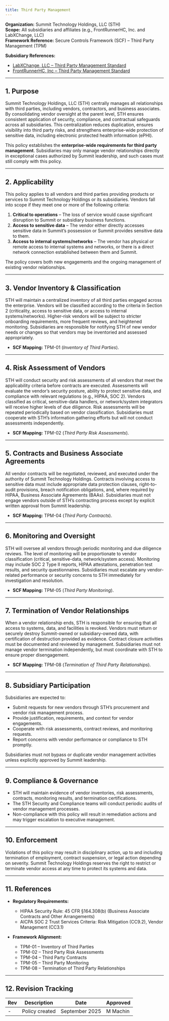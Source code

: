 ```yaml
---
title: Third Party Management
---
```


**Organization:** Summit Technology Holdings, LLC (STH)  
**Scope:** All subsidiaries and affiliates (e.g., FrontRunnerHC, Inc. and LabXChange, LLC)  
**Framework Reference:** Secure Controls Framework (SCF) – Third Party Management (TPM)

**Subsidiary References:**

- [LabXChange, LLC – Third Party Management Standard](https://library.labxchange.io/Information%20Security/Policies/ThirdPartyManagement/)  
- [FrontRunnerHC, Inc – Third Party Management Standard](https://library.frhc.com/Information%20Security/Policies/13%20-%20Third%20Party%20Management/)  

---

## 1. Purpose

Summit Technology Holdings, LLC (STH) centrally manages all relationships with third parties, including vendors, contractors, and business associates. By consolidating vendor oversight at the parent level, STH ensures consistent application of security, compliance, and contractual safeguards across all subsidiaries. This centralization reduces duplication, ensures visibility into third party risks, and strengthens enterprise-wide protection of sensitive data, including electronic protected health information (ePHI).  

This policy establishes the **enterprise-wide requirements for third party management**. Subsidiaries may only manage vendor relationships directly in exceptional cases authorized by Summit leadership, and such cases must still comply with this policy.  

---

## 2. Applicability

This policy applies to all vendors and third parties providing products or services to Summit Technology Holdings or its subsidiaries. Vendors fall into scope if they meet one or more of the following criteria:  

1. **Critical to operations** – The loss of service would cause significant disruption to Summit or subsidiary business functions.  
2. **Access to sensitive data** – The vendor either directly accesses sensitive data in Summit’s possession or Summit provides sensitive data to them.  
3. **Access to internal systems/networks** – The vendor has physical or remote access to internal systems and networks, or there is a direct network connection established between them and Summit.  

The policy covers both new engagements and the ongoing management of existing vendor relationships.  

---

## 3. Vendor Inventory & Classification

STH will maintain a centralized inventory of all third parties engaged across the enterprise. Vendors will be classified according to the criteria in Section 2 (criticality, access to sensitive data, or access to internal systems/networks). Higher-risk vendors will be subject to stricter onboarding requirements, more frequent reviews, and heightened monitoring. Subsidiaries are responsible for notifying STH of new vendor needs or changes so that vendors may be inventoried and assessed appropriately.  

- **SCF Mapping:** TPM-01 (*Inventory of Third Parties*).  

---

## 4. Risk Assessment of Vendors

STH will conduct security and risk assessments of all vendors that meet the applicability criteria before contracts are executed. Assessments will evaluate the vendor’s security posture, ability to protect sensitive data, and compliance with relevant regulations (e.g., HIPAA, SOC 2). Vendors classified as critical, sensitive-data handlers, or network/system integrators will receive higher levels of due diligence. Risk assessments will be repeated periodically based on vendor classification. Subsidiaries must cooperate with STH’s information gathering efforts but will not conduct assessments independently.  

- **SCF Mapping:** TPM-02 (*Third Party Risk Assessments*).  

---

## 5. Contracts and Business Associate Agreements

All vendor contracts will be negotiated, reviewed, and executed under the authority of Summit Technology Holdings. Contracts involving access to sensitive data must include appropriate data protection clauses, right-to-audit provisions, breach notification obligations, and, where required by HIPAA, Business Associate Agreements (BAAs). Subsidiaries must not engage vendors outside of STH’s contracting process except by explicit written approval from Summit leadership.  

- **SCF Mapping:** TPM-04 (*Third Party Contracts*).  

---

## 6. Monitoring and Oversight

STH will oversee all vendors through periodic monitoring and due diligence reviews. The level of monitoring will be proportionate to vendor classification (critical, sensitive-data, network/system access). Monitoring may include SOC 2 Type II reports, HIPAA attestations, penetration test results, and security questionnaires. Subsidiaries must escalate any vendor-related performance or security concerns to STH immediately for investigation and resolution.  

- **SCF Mapping:** TPM-05 (*Third Party Monitoring*).  

---

## 7. Termination of Vendor Relationships

When a vendor relationship ends, STH is responsible for ensuring that all access to systems, data, and facilities is revoked. Vendors must return or securely destroy Summit-owned or subsidiary-owned data, with certification of destruction provided as evidence. Contract closure activities must be documented and reviewed by management. Subsidiaries must not manage vendor termination independently, but must coordinate with STH to ensure proper disengagement.  

- **SCF Mapping:** TPM-08 (*Termination of Third Party Relationships*).  

---

## 8. Subsidiary Participation

Subsidiaries are expected to:  

- Submit requests for new vendors through STH’s procurement and vendor risk management process.  
- Provide justification, requirements, and context for vendor engagements.  
- Cooperate with risk assessments, contract reviews, and monitoring requests.  
- Report concerns with vendor performance or compliance to STH promptly.  

Subsidiaries must not bypass or duplicate vendor management activities unless explicitly approved by Summit leadership.  

---

## 9. Compliance & Governance

- STH will maintain evidence of vendor inventories, risk assessments, contracts, monitoring results, and termination certifications.  
- The STH Security and Compliance teams will conduct periodic audits of vendor management processes.  
- Non-compliance with this policy will result in remediation actions and may trigger escalation to executive management.  

---

## 10. Enforcement

Violations of this policy may result in disciplinary action, up to and including termination of employment, contract suspension, or legal action depending on severity. Summit Technology Holdings reserves the right to restrict or terminate vendor access at any time to protect its systems and data.  

---

## 11. References

- **Regulatory Requirements:**  
  - HIPAA Security Rule: 45 CFR §164.308(b) (Business Associate Contracts and Other Arrangements)  
  - AICPA SOC 2 Trust Services Criteria: Risk Mitigation (CC9.2), Vendor Management (CC3.1)  

- **Framework Alignment:**  
  - TPM-01 – Inventory of Third Parties  
  - TPM-02 – Third Party Risk Assessments  
  - TPM-04 – Third Party Contracts  
  - TPM-05 – Third Party Monitoring  
  - TPM-08 – Termination of Third Party Relationships  

---

## 12. Revision Tracking

| Rev | Description   | Date          | Approved |
| --- | ------------- | ------------- | -------- |
| -   | Policy created | September 2025 | M Machin |
